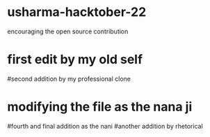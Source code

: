 # usharma-hacktober-22
encouraging the open source contribution
# first edit by my old self
#second addition by my professional clone
# modifying the file as the nana ji
#fourth and final addition as the nani
#another addition by rhetorical
